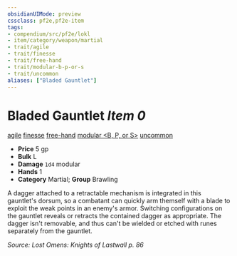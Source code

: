 ```yaml
---
obsidianUIMode: preview
cssclass: pf2e,pf2e-item
tags:
- compendium/src/pf2e/lokl
- item/category/weapon/martial
- trait/agile
- trait/finesse
- trait/free-hand
- trait/modular-b-p-or-s
- trait/uncommon
aliases: ["Bladed Gauntlet"]
---
```

# Bladed Gauntlet *Item 0*  
[agile](rules/traits/agile.md)  [finesse](rules/traits/finesse.md)  [free-hand](rules/traits/free-hand.md)  [modular <B, P, or S>](rules/traits/modular-logm.md)  [uncommon](rules/traits/uncommon.md)  

- **Price** 5 gp
- **Bulk** L
- **Damage** `1d4` modular
- **Hands** 1
- **Category** Martial; **Group** Brawling 

A dagger attached to a retractable mechanism is integrated in this gauntlet's dorsum, so a combatant can quickly arm themself with a blade to exploit the weak points in an enemy's armor. Switching configurations on the gauntlet reveals or retracts the contained dagger as appropriate. The dagger isn't removable, and thus can't be wielded or etched with runes separately from the gauntlet.

*Source: Lost Omens: Knights of Lastwall p. 86*